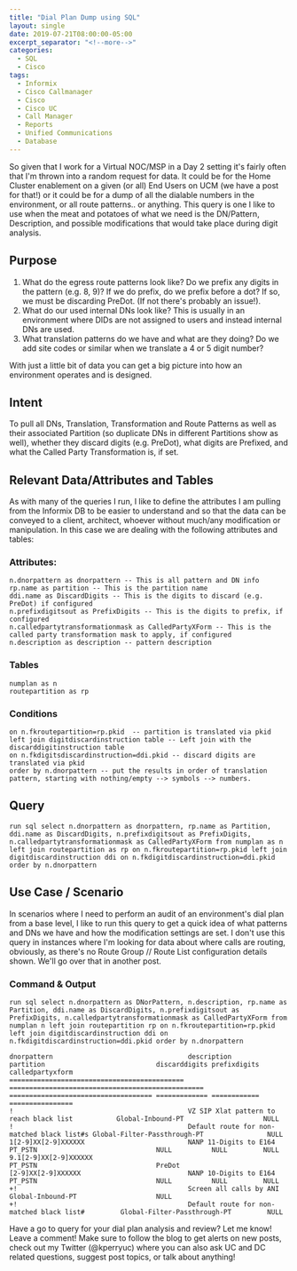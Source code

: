 ```yaml
---
title: "Dial Plan Dump using SQL"
layout: single
date: 2019-07-21T08:00:00-05:00
excerpt_separator: "<!--more-->"
categories:
  - SQL
  - Cisco
tags:
  - Informix
  - Cisco Callmanager
  - Cisco
  - Cisco UC
  - Call Manager
  - Reports
  - Unified Communications
  - Database
---
```


So given that I work for a Virtual NOC/MSP in a Day 2 setting it's fairly often that I'm thrown into a random request for data. It could be for the Home Cluster enablement on a given (or all) End Users on UCM (we have a post for that!) or it could be for a dump of all the dialable numbers in the environment, or all route patterns.. or anything. This query is one I like to use when the meat and potatoes of what we need is the DN/Pattern, Description, and possible modifications that would take place during digit analysis.

<!--more-->

## Purpose

1. What do the egress route patterns look like? Do we prefix any digits in the pattern (e.g. 8, 9)? If we do prefix, do we prefix before a dot? If so, we must be discarding PreDot. (If not there's probably an issue!).
2. What do our used internal DNs look like? This is usually in an environment where DIDs are not assigned to users and instead internal DNs are used.
3. What translation patterns do we have and what are they doing? Do we add site codes or similar when we translate a 4 or 5 digit number?

With just a little bit of data you can get a big picture into how an environment operates and is designed.

## Intent

To pull all DNs, Translation, Transformation and Route Patterns as well as their associated Partition (so duplicate DNs in different Partitions show as well), whether they discard digits (e.g. PreDot), what digits are Prefixed, and what the Called Party Transformation is, if set.

## Relevant Data/Attributes and Tables

As with many of the queries I run, I like to define the attributes I am pulling from the Informix DB to be easier to understand and so that the data can be conveyed to a client, architect, whoever without much/any modification or manipulation. In this case we are dealing with the following attributes and tables:

### Attributes:

```text
n.dnorpattern as dnorpattern -- This is all pattern and DN info
rp.name as partition -- This is the partition name
ddi.name as DiscardDigits -- This is the digits to discard (e.g. PreDot) if configured
n.prefixdigitsout as PrefixDigits -- This is the digits to prefix, if configured
n.calledpartytransformationmask as CalledPartyXForm -- This is the called party transformation mask to apply, if configured
n.description as description -- pattern description
```

### Tables

```text
numplan as n
routepartition as rp
```

### Conditions

```text
on n.fkroutepartition=rp.pkid  -- partition is translated via pkid
left join digitdiscardinstruction table -- Left join with the discarddigitinstruction table
on n.fkdigitsdiscardinstruction=ddi.pkid -- discard digits are translated via pkid
order by n.dnorpattern -- put the results in order of translation pattern, starting with nothing/empty --> symbols --> numbers.
```

## Query

```text
run sql select n.dnorpattern as dnorpattern, rp.name as Partition, ddi.name as DiscardDigits, n.prefixdigitsout as PrefixDigits, n.calledpartytransformationmask as CalledPartyXForm from numplan as n left join routepartition as rp on n.fkroutepartition=rp.pkid left join digitdiscardinstruction ddi on n.fkdigitdiscardinstruction=ddi.pkid order by n.dnorpattern
```

## Use Case / Scenario

In scenarios where I need to perform an audit of an environment's dial plan from a base level, I like to run this query to get a quick idea of what patterns and DNs we have and how the modification settings are set. I don't use this query in instances where I'm looking for data about where calls are routing, obviously, as there's no Route Group // Route List configuration details shown. We'll go over that in another post.

### Command & Output

```text
run sql select n.dnorpattern as DNorPattern, n.description, rp.name as Partition, ddi.name as DiscardDigits, n.prefixdigitsout as PrefixDigits, n.calledpartytransformationmask as CalledPartyXForm from numplan n left join routepartition rp on n.fkroutepartition=rp.pkid left join digitdiscardinstruction ddi on n.fkdigitdiscardinstruction=ddi.pkid order by n.dnorpattern

dnorpattern                                  description                                       partition                            discarddigits prefixdigits calledpartyxform
============================================ ================================================= ==================================== ============= ============ ================ 
!                                            VZ SIP Xlat pattern to reach black list           Global-Inbound-PT                    NULL  
!                                            Default route for non-matched black list#s Global-Filter-Passthrough-PT                NULL  
1[2-9]XX[2-9]XXXXXX                          NANP 11-Digits to E164                            PT_PSTN                              NULL          NULL         NULL  
9.1[2-9]XX[2-9]XXXXXX                                                                          PT_PSTN                              PreDot  
[2-9]XX[2-9]XXXXXX                           NANP 10-Digits to E164                            PT_PSTN                              NULL          NULL         NULL  
+!                                           Screen all calls by ANI                           Global-Inbound-PT                    NULL  
+!                                           Default route for non-matched black list#         Global-Filter-Passthrough-PT         NULL
```

Have a go to query for your dial plan analysis and review? Let me know! Leave a comment! Make sure to follow the blog to get alerts on new posts, check out my Twitter (@kperryuc) where you can also ask UC and DC related questions, suggest post topics, or talk about anything!
